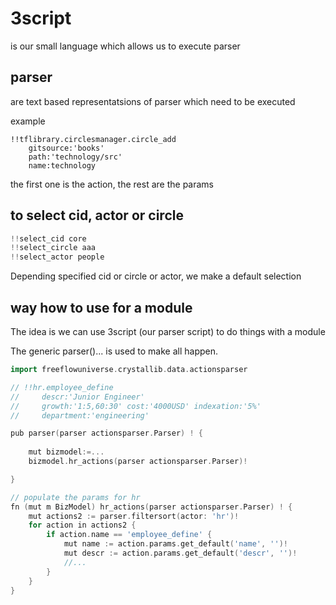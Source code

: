 # 3script

is our small language which allows us to execute parser

## parser

are text based representatsions of parser which need to be executed

example

```
!!tflibrary.circlesmanager.circle_add 
    gitsource:'books'
    path:'technology/src'
    name:technology
```

the first one is the action, the rest are the params


## to select cid, actor or circle

```go
!!select_cid core
!!select_circle aaa
!!select_actor people
```

Depending specified cid or circle or actor, we make a default selection

## way how to use for a module

The idea is we can use 3script (our parser script) to do things with a module

The generic parser()... is used to make all happen.


```go
import freeflowuniverse.crystallib.data.actionsparser

// !!hr.employee_define
//     descr:'Junior Engineer'
//     growth:'1:5,60:30' cost:'4000USD' indexation:'5%'
//     department:'engineering'

pub parser(parser actionsparser.Parser) ! {
    
    mut bizmodel:=...
    bizmodel.hr_actions(parser actionsparser.Parser)!

}

// populate the params for hr
fn (mut m BizModel) hr_actions(parser actionsparser.Parser) ! {
	mut actions2 := parser.filtersort(actor: 'hr')!
	for action in actions2 {
		if action.name == 'employee_define' {
			mut name := action.params.get_default('name', '')!
			mut descr := action.params.get_default('descr', '')!
            //...
        }
    }
}
```
